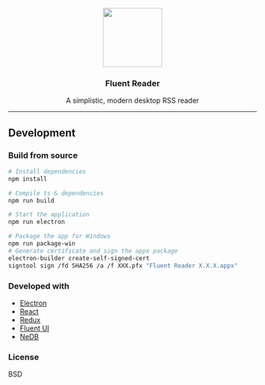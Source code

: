 <p align="center">
  <img width="120" height="120" src="https://github.com/yang991178/rss-reader/raw/master/build/icon.png">
</p>
<h3 align="center">Fluent Reader</h3>
<p align="center">A simplistic, modern desktop RSS reader</p>
<hr />

## Development

### Build from source
```bash
# Install dependencies
npm install

# Compile ts & dependencies
npm run build

# Start the application
npm run electron

# Package the app for Windows
npm run package-win
# Generate certificate and sign the appx package
electron-builder create-self-signed-cert
signtool sign /fd SHA256 /a /f XXX.pfx "Fluent Reader X.X.X.appx"

```

### Developed with

- [Electron](https://github.com/electron/electron)
- [React](https://github.com/facebook/react)
- [Redux](https://github.com/reduxjs/redux)
- [Fluent UI](https://github.com/microsoft/fluentui)
- [NeDB](https://github.com/louischatriot/nedb)

### License

BSD
